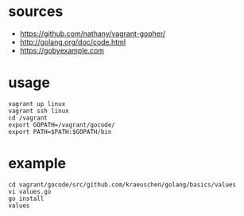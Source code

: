 # sources
- https://github.com/nathany/vagrant-gopher/
- http://golang.org/doc/code.html
- https://gobyexample.com

# usage
```
vagrant up linux
vagrant ssh linux
cd /vagrant
export GOPATH=/vagrant/gocode/
export PATH=$PATH:$GOPATH/bin
```

# example
```
cd vagrant/gocode/src/github.com/kraeuschen/golang/basics/values
vi values.go
go install
values
```
